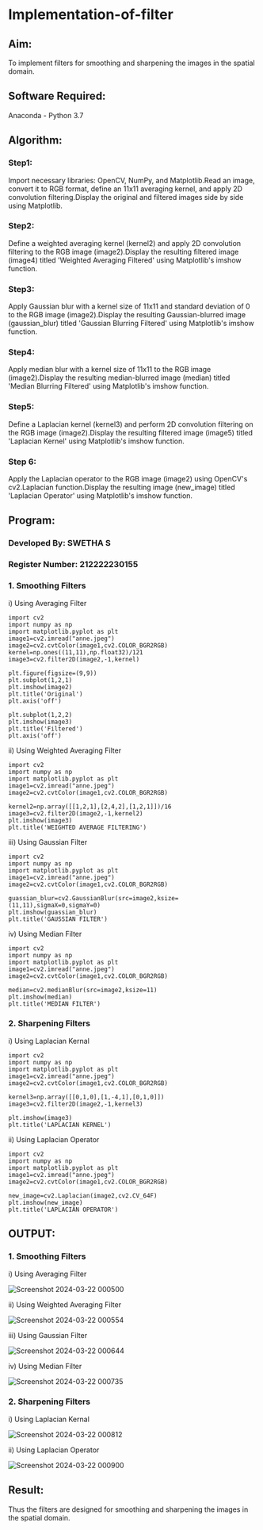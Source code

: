 # Implementation-of-filter

## Aim:
To implement filters for smoothing and sharpening the images in the spatial domain.

## Software Required:
Anaconda - Python 3.7

## Algorithm:

### Step1:
Import necessary libraries: OpenCV, NumPy, and Matplotlib.Read an image, convert it to RGB format, define an 11x11 averaging kernel, and apply 2D convolution filtering.Display the original and filtered images side by side using Matplotlib.

### Step2:
Define a weighted averaging kernel (kernel2) and apply 2D convolution filtering to the RGB image (image2).Display the resulting filtered image (image4) titled 'Weighted Averaging Filtered' using Matplotlib's imshow function.

### Step3:
Apply Gaussian blur with a kernel size of 11x11 and standard deviation of 0 to the RGB image (image2).Display the resulting Gaussian-blurred image (gaussian_blur) titled 'Gaussian Blurring Filtered' using Matplotlib's imshow function.

### Step4:
Apply median blur with a kernel size of 11x11 to the RGB image (image2).Display the resulting median-blurred image (median) titled 'Median Blurring Filtered' using Matplotlib's imshow function.

### Step5:
Define a Laplacian kernel (kernel3) and perform 2D convolution filtering on the RGB image (image2).Display the resulting filtered image (image5) titled 'Laplacian Kernel' using Matplotlib's imshow function.

### Step 6:
Apply the Laplacian operator to the RGB image (image2) using OpenCV's cv2.Laplacian function.Display the resulting image (new_image) titled 'Laplacian Operator' using Matplotlib's imshow function.

## Program:

### Developed By: SWETHA S
### Register Number: 212222230155

### 1. Smoothing Filters

i) Using Averaging Filter
```
import cv2
import numpy as np
import matplotlib.pyplot as plt
image1=cv2.imread("anne.jpeg")
image2=cv2.cvtColor(image1,cv2.COLOR_BGR2RGB)
kernel=np.ones((11,11),np.float32)/121
image3=cv2.filter2D(image2,-1,kernel)

plt.figure(figsize=(9,9))
plt.subplot(1,2,1)
plt.imshow(image2)
plt.title('Original')
plt.axis('off')

plt.subplot(1,2,2)
plt.imshow(image3)
plt.title('Filtered')
plt.axis('off')
```

ii) Using Weighted Averaging Filter
```
import cv2
import numpy as np
import matplotlib.pyplot as plt
image1=cv2.imread("anne.jpeg")
image2=cv2.cvtColor(image1,cv2.COLOR_BGR2RGB)

kernel2=np.array([[1,2,1],[2,4,2],[1,2,1]])/16
image3=cv2.filter2D(image2,-1,kernel2)
plt.imshow(image3)
plt.title('WEIGHTED AVERAGE FILTERING')
```

iii) Using Gaussian Filter
```
import cv2
import numpy as np
import matplotlib.pyplot as plt
image1=cv2.imread("anne.jpeg")
image2=cv2.cvtColor(image1,cv2.COLOR_BGR2RGB)

guassian_blur=cv2.GaussianBlur(src=image2,ksize=(11,11),sigmaX=0,sigmaY=0)
plt.imshow(guassian_blur)
plt.title('GAUSSIAN FILTER')
```

iv) Using Median Filter
```
import cv2
import numpy as np
import matplotlib.pyplot as plt
image1=cv2.imread("anne.jpeg")
image2=cv2.cvtColor(image1,cv2.COLOR_BGR2RGB)

median=cv2.medianBlur(src=image2,ksize=11)
plt.imshow(median)
plt.title('MEDIAN FILTER')
```

### 2. Sharpening Filters
i) Using Laplacian Kernal
```
import cv2
import numpy as np
import matplotlib.pyplot as plt
image1=cv2.imread("anne.jpeg")
image2=cv2.cvtColor(image1,cv2.COLOR_BGR2RGB)

kernel3=np.array([[0,1,0],[1,-4,1],[0,1,0]])
image3=cv2.filter2D(image2,-1,kernel3)

plt.imshow(image3)
plt.title('LAPLACIAN KERNEL')
```

ii) Using Laplacian Operator
```
import cv2
import numpy as np
import matplotlib.pyplot as plt
image1=cv2.imread("anne.jpeg")
image2=cv2.cvtColor(image1,cv2.COLOR_BGR2RGB)

new_image=cv2.Laplacian(image2,cv2.CV_64F)
plt.imshow(new_image)
plt.title('LAPLACIAN OPERATOR')
```

## OUTPUT:
### 1. Smoothing Filters

i) Using Averaging Filter

![Screenshot 2024-03-22 000500](https://github.com/swethaselvarajm/Implementation-of-filter/assets/119525603/fa7fe24e-b779-447d-87a8-0c6d0433cb4e)

ii) Using Weighted Averaging Filter

![Screenshot 2024-03-22 000554](https://github.com/swethaselvarajm/Implementation-of-filter/assets/119525603/e4e81421-f108-4fe9-91ef-de811c6e93cc)


iii) Using Gaussian Filter

![Screenshot 2024-03-22 000644](https://github.com/swethaselvarajm/Implementation-of-filter/assets/119525603/26a95d31-d826-445b-88ac-6121975076de)

iv) Using Median Filter

![Screenshot 2024-03-22 000735](https://github.com/swethaselvarajm/Implementation-of-filter/assets/119525603/98588fa7-6a32-4d8d-8e25-1590c3573e2c)

### 2. Sharpening Filters

i) Using Laplacian Kernal

![Screenshot 2024-03-22 000812](https://github.com/swethaselvarajm/Implementation-of-filter/assets/119525603/2208c21c-785e-40e1-922a-330256e3c0ab)

ii) Using Laplacian Operator

![Screenshot 2024-03-22 000900](https://github.com/swethaselvarajm/Implementation-of-filter/assets/119525603/3a0ae49a-082f-439b-a936-fd6547fc840f)

## Result:
Thus the filters are designed for smoothing and sharpening the images in the spatial domain.
